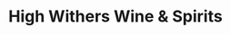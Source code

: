 ---
title: "High Withers Wine & Spirits"
url: /goshen/high-withers-wine-und-spirits/
shop: Spirituosen
---